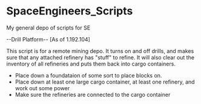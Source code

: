 # SpaceEngineers_Scripts
My general depo of scripts for SE

--Drill Platform--
[As of 1.192.104]

This script is for a remote mining depo.  It turns on and off drills, and makes sure that any attached refinery has "stuff" to refine.  It will also clear out the inventory of all refineries and puts them back into cargo containers.

- Place down a foundataion of some sort to place blocks on.
- Place down at least one large cargo container, at least one refinery, and work out some power
- Make sure the refineries are connected to the cargo container
